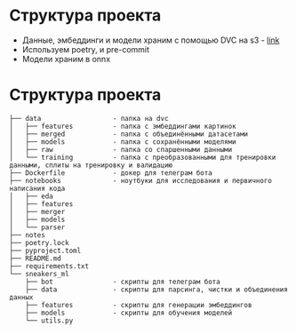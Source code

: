 # Структура проекта

- Данные, эмбеддинги и модели храним с помощью DVC на s3 - [link](https://console.cloud.yandex.ru/folders/b1gkpsnq6bd5s58dgqre/storage/buckets/sneakers-ml)
- Используем poetry, и pre-commit
- Модели храним в onnx

# Структура проекта

```tree
├── data                  - папка на dvc
│   ├── features          - папка с эмбеддингами картинок
│   ├── merged            - папка с объединёнными датасетами
│   ├── models            - папка с сохранёнными моделями
│   ├── raw               - папка со спаршенными данными
│   └── training          - папка с преобразованными для тренировки данными, сплиты на тренировку и валидацию
├── Dockerfile            - докер для телеграм бота
├── notebooks             - ноутбуки для исследования и первичного написания кода
│   ├── eda
│   ├── features
│   ├── merger
│   ├── models
│   └── parser
├── notes
├── poetry.lock
├── pyproject.toml
├── README.md
├── requirements.txt
└── sneakers_ml
    ├── bot               - скрипты для телеграм бота
    ├── data              - скрипты для парсинга, чистки и объединения данных
    ├── features          - скрипты для генерации эмбеддингов
    ├── models            - скрипты для обучения моделей
    └── utils.py
```
